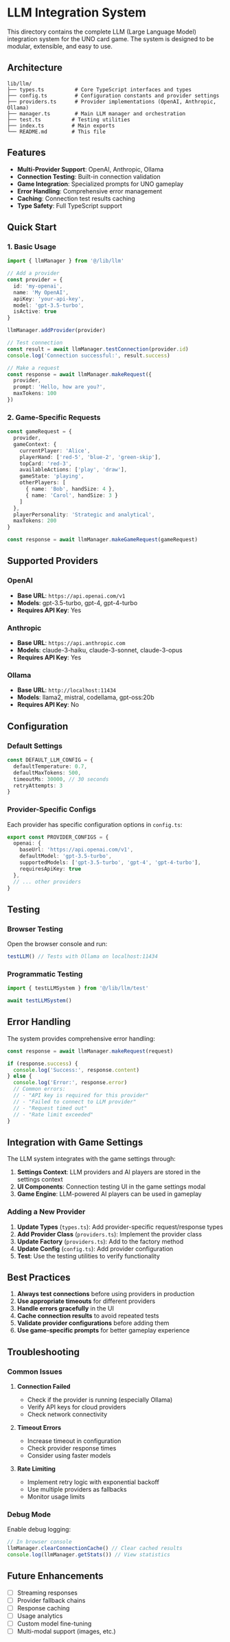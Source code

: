 # LLM Integration System

This directory contains the complete LLM (Large Language Model) integration system for the UNO card game. The system is designed to be modular, extensible, and easy to use.

## Architecture

```
lib/llm/
├── types.ts          # Core TypeScript interfaces and types
├── config.ts         # Configuration constants and provider settings
├── providers.ts      # Provider implementations (OpenAI, Anthropic, Ollama)
├── manager.ts        # Main LLM manager and orchestration
├── test.ts          # Testing utilities
├── index.ts         # Main exports
└── README.md        # This file
```

## Features

- **Multi-Provider Support**: OpenAI, Anthropic, Ollama
- **Connection Testing**: Built-in connection validation
- **Game Integration**: Specialized prompts for UNO gameplay
- **Error Handling**: Comprehensive error management
- **Caching**: Connection test results caching
- **Type Safety**: Full TypeScript support

## Quick Start

### 1. Basic Usage

```typescript
import { llmManager } from '@/lib/llm'

// Add a provider
const provider = {
  id: 'my-openai',
  name: 'My OpenAI',
  apiKey: 'your-api-key',
  model: 'gpt-3.5-turbo',
  isActive: true
}

llmManager.addProvider(provider)

// Test connection
const result = await llmManager.testConnection(provider.id)
console.log('Connection successful:', result.success)

// Make a request
const response = await llmManager.makeRequest({
  provider,
  prompt: 'Hello, how are you?',
  maxTokens: 100
})
```

### 2. Game-Specific Requests

```typescript
const gameRequest = {
  provider,
  gameContext: {
    currentPlayer: 'Alice',
    playerHand: ['red-5', 'blue-2', 'green-skip'],
    topCard: 'red-3',
    availableActions: ['play', 'draw'],
    gameState: 'playing',
    otherPlayers: [
      { name: 'Bob', handSize: 4 },
      { name: 'Carol', handSize: 3 }
    ]
  },
  playerPersonality: 'Strategic and analytical',
  maxTokens: 200
}

const response = await llmManager.makeGameRequest(gameRequest)
```

## Supported Providers

### OpenAI
- **Base URL**: `https://api.openai.com/v1`
- **Models**: gpt-3.5-turbo, gpt-4, gpt-4-turbo
- **Requires API Key**: Yes

### Anthropic
- **Base URL**: `https://api.anthropic.com`
- **Models**: claude-3-haiku, claude-3-sonnet, claude-3-opus
- **Requires API Key**: Yes

### Ollama
- **Base URL**: `http://localhost:11434`
- **Models**: llama2, mistral, codellama, gpt-oss:20b
- **Requires API Key**: No

## Configuration

### Default Settings
```typescript
const DEFAULT_LLM_CONFIG = {
  defaultTemperature: 0.7,
  defaultMaxTokens: 500,
  timeoutMs: 30000, // 30 seconds
  retryAttempts: 3
}
```

### Provider-Specific Configs
Each provider has specific configuration options in `config.ts`:

```typescript
export const PROVIDER_CONFIGS = {
  openai: {
    baseUrl: 'https://api.openai.com/v1',
    defaultModel: 'gpt-3.5-turbo',
    supportedModels: ['gpt-3.5-turbo', 'gpt-4', 'gpt-4-turbo'],
    requiresApiKey: true
  },
  // ... other providers
}
```

## Testing

### Browser Testing
Open the browser console and run:
```javascript
testLLM() // Tests with Ollama on localhost:11434
```

### Programmatic Testing
```typescript
import { testLLMSystem } from '@/lib/llm/test'

await testLLMSystem()
```

## Error Handling

The system provides comprehensive error handling:

```typescript
const response = await llmManager.makeRequest(request)

if (response.success) {
  console.log('Success:', response.content)
} else {
  console.log('Error:', response.error)
  // Common errors:
  // - "API key is required for this provider"
  // - "Failed to connect to LLM provider"
  // - "Request timed out"
  // - "Rate limit exceeded"
}
```

## Integration with Game Settings

The LLM system integrates with the game settings through:

1. **Settings Context**: LLM providers and AI players are stored in the settings context
2. **UI Components**: Connection testing UI in the game settings modal
3. **Game Engine**: LLM-powered AI players can be used in gameplay

### Adding a New Provider

1. **Update Types** (`types.ts`): Add provider-specific request/response types
2. **Add Provider Class** (`providers.ts`): Implement the provider class
3. **Update Factory** (`providers.ts`): Add to the factory method
4. **Update Config** (`config.ts`): Add provider configuration
5. **Test**: Use the testing utilities to verify functionality

## Best Practices

1. **Always test connections** before using providers in production
2. **Use appropriate timeouts** for different providers
3. **Handle errors gracefully** in the UI
4. **Cache connection results** to avoid repeated tests
5. **Validate provider configurations** before adding them
6. **Use game-specific prompts** for better gameplay experience

## Troubleshooting

### Common Issues

1. **Connection Failed**
   - Check if the provider is running (especially Ollama)
   - Verify API keys for cloud providers
   - Check network connectivity

2. **Timeout Errors**
   - Increase timeout in configuration
   - Check provider response times
   - Consider using faster models

3. **Rate Limiting**
   - Implement retry logic with exponential backoff
   - Use multiple providers as fallbacks
   - Monitor usage limits

### Debug Mode

Enable debug logging:
```typescript
// In browser console
llmManager.clearConnectionCache() // Clear cached results
console.log(llmManager.getStats()) // View statistics
```

## Future Enhancements

- [ ] Streaming responses
- [ ] Provider fallback chains
- [ ] Response caching
- [ ] Usage analytics
- [ ] Custom model fine-tuning
- [ ] Multi-modal support (images, etc.)
